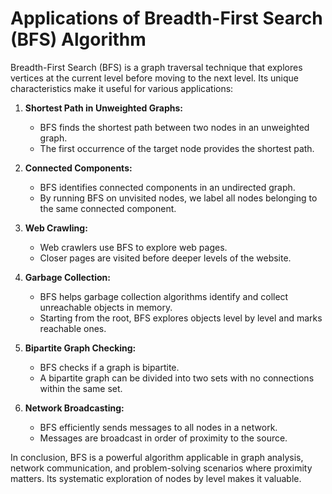# Applications of Breadth-First Search (BFS) Algorithm

Breadth-First Search (BFS) is a graph traversal technique that explores vertices at the current level before moving to the next level. Its unique characteristics make it useful for various applications:

1. **Shortest Path in Unweighted Graphs:**
   - BFS finds the shortest path between two nodes in an unweighted graph.
   - The first occurrence of the target node provides the shortest path.

2. **Connected Components:**
   - BFS identifies connected components in an undirected graph.
   - By running BFS on unvisited nodes, we label all nodes belonging to the same connected component.

3. **Web Crawling:**
   - Web crawlers use BFS to explore web pages.
   - Closer pages are visited before deeper levels of the website.

4. **Garbage Collection:**
   - BFS helps garbage collection algorithms identify and collect unreachable objects in memory.
   - Starting from the root, BFS explores objects level by level and marks reachable ones.

5. **Bipartite Graph Checking:**
   - BFS checks if a graph is bipartite.
   - A bipartite graph can be divided into two sets with no connections within the same set.

6. **Network Broadcasting:**
   - BFS efficiently sends messages to all nodes in a network.
   - Messages are broadcast in order of proximity to the source.

In conclusion, BFS is a powerful algorithm applicable in graph analysis, network communication, and problem-solving scenarios where proximity matters. Its systematic exploration of nodes by level makes it valuable.
